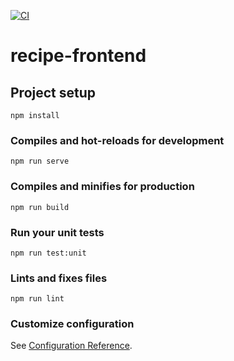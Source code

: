 [![CI](https://github.com/SebDrasdo/recipe-frontend/actions/workflows/ci.yml/badge.svg)](https://github.com/SebDrasdo/recipe-frontend/actions/workflows/ci.yml)

# recipe-frontend

## Project setup
```
npm install
```

### Compiles and hot-reloads for development
```
npm run serve
```

### Compiles and minifies for production
```
npm run build
```

### Run your unit tests
```
npm run test:unit
```

### Lints and fixes files
```
npm run lint
```

### Customize configuration
See [Configuration Reference](https://cli.vuejs.org/config/).
